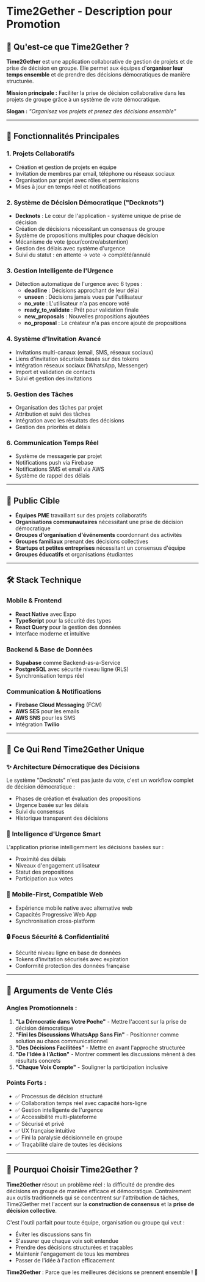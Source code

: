 # Time2Gether - Description pour Promotion

## 🎯 Qu'est-ce que Time2Gether ?

**Time2Gether** est une application collaborative de gestion de projets et de prise de décision en groupe. Elle permet aux équipes d'**organiser leur temps ensemble** et de prendre des décisions démocratiques de manière structurée.

**Mission principale :** Faciliter la prise de décision collaborative dans les projets de groupe grâce à un système de vote démocratique.

**Slogan :** *"Organisez vos projets et prenez des décisions ensemble"*

---

## 🚀 Fonctionnalités Principales

### 1. **Projets Collaboratifs**
- Création et gestion de projets en équipe
- Invitation de membres par email, téléphone ou réseaux sociaux
- Organisation par projet avec rôles et permissions
- Mises à jour en temps réel et notifications

### 2. **Système de Décision Démocratique ("Decknots")**
- **Decknots** : Le cœur de l'application - système unique de prise de décision
- Création de décisions nécessitant un consensus de groupe
- Système de propositions multiples pour chaque décision
- Mécanisme de vote (pour/contre/abstention)
- Gestion des délais avec système d'urgence
- Suivi du statut : en attente → vote → complété/annulé

### 3. **Gestion Intelligente de l'Urgence**
- Détection automatique de l'urgence avec 6 types :
  - **deadline** : Décisions approchant de leur délai
  - **unseen** : Décisions jamais vues par l'utilisateur
  - **no_vote** : L'utilisateur n'a pas encore voté
  - **ready_to_validate** : Prêt pour validation finale
  - **new_proposals** : Nouvelles propositions ajoutées
  - **no_proposal** : Le créateur n'a pas encore ajouté de propositions

### 4. **Système d'Invitation Avancé**
- Invitations multi-canaux (email, SMS, réseaux sociaux)
- Liens d'invitation sécurisés basés sur des tokens
- Intégration réseaux sociaux (WhatsApp, Messenger)
- Import et validation de contacts
- Suivi et gestion des invitations

### 5. **Gestion des Tâches**
- Organisation des tâches par projet
- Attribution et suivi des tâches
- Intégration avec les résultats des décisions
- Gestion des priorités et délais

### 6. **Communication Temps Réel**
- Système de messagerie par projet
- Notifications push via Firebase
- Notifications SMS et email via AWS
- Système de rappel des délais

---

## 🎯 Public Cible

- **Équipes PME** travaillant sur des projets collaboratifs
- **Organisations communautaires** nécessitant une prise de décision démocratique
- **Groupes d'organisation d'événements** coordonnant des activités
- **Groupes familiaux** prenant des décisions collectives
- **Startups et petites entreprises** nécessitant un consensus d'équipe
- **Groupes éducatifs** et organisations étudiantes

---

## 🛠️ Stack Technique

### **Mobile & Frontend**
- **React Native** avec Expo
- **TypeScript** pour la sécurité des types
- **React Query** pour la gestion des données
- Interface moderne et intuitive

### **Backend & Base de Données**
- **Supabase** comme Backend-as-a-Service
- **PostgreSQL** avec sécurité niveau ligne (RLS)
- Synchronisation temps réel

### **Communication & Notifications**
- **Firebase Cloud Messaging** (FCM)
- **AWS SES** pour les emails
- **AWS SNS** pour les SMS
- Intégration **Twilio**

---

## 🌟 Ce Qui Rend Time2Gether Unique

### ✨ **Architecture Démocratique des Décisions**
Le système "Decknots" n'est pas juste du vote, c'est un workflow complet de décision démocratique :
- Phases de création et évaluation des propositions
- Urgence basée sur les délais
- Suivi du consensus
- Historique transparent des décisions

### 🧠 **Intelligence d'Urgence Smart**
L'application priorise intelligemment les décisions basées sur :
- Proximité des délais
- Niveaux d'engagement utilisateur
- Statut des propositions
- Participation aux votes

### 📱 **Mobile-First, Compatible Web**
- Expérience mobile native avec alternative web
- Capacités Progressive Web App
- Synchronisation cross-platform

### 🔒 **Focus Sécurité & Confidentialité**
- Sécurité niveau ligne en base de données
- Tokens d'invitation sécurisés avec expiration
- Conformité protection des données française

---

## 🎪 Arguments de Vente Clés

### **Angles Promotionnels :**

1. **"La Démocratie dans Votre Poche"** - Mettre l'accent sur la prise de décision démocratique
2. **"Fini les Discussions WhatsApp Sans Fin"** - Positionner comme solution au chaos communicationnel
3. **"Des Décisions Facilitées"** - Mettre en avant l'approche structurée
4. **"De l'Idée à l'Action"** - Montrer comment les discussions mènent à des résultats concrets
5. **"Chaque Voix Compte"** - Souligner la participation inclusive

### **Points Forts :**
- ✅ Processus de décision structuré
- ✅ Collaboration temps réel avec capacité hors-ligne
- ✅ Gestion intelligente de l'urgence
- ✅ Accessibilité multi-plateforme
- ✅ Sécurisé et privé
- ✅ UX française intuitive
- ✅ Fini la paralysie décisionnelle en groupe
- ✅ Traçabilité claire de toutes les décisions

---

## 🎉 Pourquoi Choisir Time2Gether ?

**Time2Gether** résout un problème réel : la difficulté de prendre des décisions en groupe de manière efficace et démocratique. Contrairement aux outils traditionnels qui se concentrent sur l'attribution de tâches, Time2Gether met l'accent sur la **construction de consensus** et la **prise de décision collective**.

C'est l'outil parfait pour toute équipe, organisation ou groupe qui veut :
- Éviter les discussions sans fin
- S'assurer que chaque voix soit entendue  
- Prendre des décisions structurées et traçables
- Maintenir l'engagement de tous les membres
- Passer de l'idée à l'action efficacement

**Time2Gether** : Parce que les meilleures décisions se prennent ensemble ! 🤝